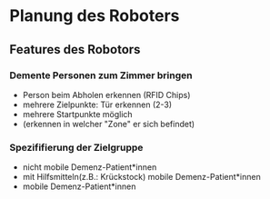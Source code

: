 # Planung des Roboters

## Features des Robotors
### Demente Personen zum Zimmer bringen
* Person beim Abholen erkennen (RFID Chips)
* mehrere Zielpunkte: Tür erkennen (2-3)
* mehrere Startpunkte möglich
* (erkennen in welcher "Zone" er sich befindet)

### Spezififierung der Zielgruppe
* nicht mobile Demenz-Patient*innen
* mit Hilfsmitteln(z.B.: Krückstock) mobile Demenz-Patient*innen
* mobile Demenz-Patient*innen 